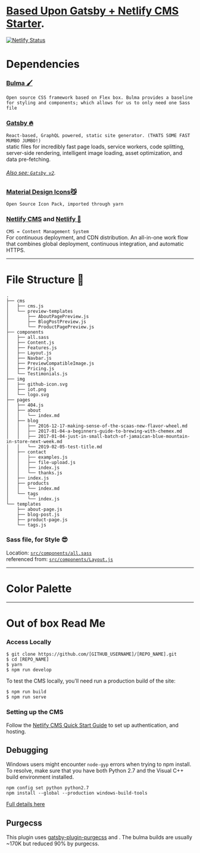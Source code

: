 # **[Based Upon Gatsby + Netlify CMS Starter](https://gatsby-netlify-cms.netlify.com/)**.  
[![Netlify Status](https://api.netlify.com/api/v1/badges/b654c94e-08a6-4b79-b443-7837581b1d8d/deploy-status)](https://app.netlify.com/sites/gatsby-starter-netlify-cms-ci/deploys)


# Dependencies 
### [Bulma 🖌](https://bulma.io/)
`Open source CSS framework based on Flex box. Bulma provides a baseline for styling and components; which allows for us to only need one Sass file`

  
### [Gatsby 🔥](https://www.gatsbyjs.org/docs/) 
`React-based, GraphQL powered, static site generator. (THATS SOME FAST MUMBO JUMBO!)`  
static files for incredibly fast page loads, service workers, code splitting, 
server-side rendering, intelligent image loading, asset optimization, and data pre-fetching.
###### [Also see: `Gatsby v2`](https://www.gatsbyjs.org/blog/2018-09-17-gatsby-v2/).  
  
### [Material Design Icons😼](https://cdn.materialdesignicons.com/3.4.93/)
`Open Source Icon Pack, imported through yarn`  
  
### [Netlify CMS](https://www.netlifycms.org) and [Netlify 🏯](https://www.netlify.com)    
`CMS = Content Management System`  
For continuous deployment, and CDN distribution.
An all-in-one work flow that combines global deployment, 
continuous integration, and automatic HTTPS.

------
# File Structure 📂
```
.
├── cms
│   ├── cms.js
│   └── preview-templates
│       ├── AboutPagePreview.js
│       ├── BlogPostPreview.js
│       └── ProductPagePreview.js
├── components
│   ├── all.sass
│   ├── Content.js
│   ├── Features.js
│   ├── Layout.js
│   ├── Navbar.js
│   ├── PreviewCompatibleImage.js
│   ├── Pricing.js
│   └── Testimonials.js
├── img
│   ├── github-icon.svg
│   ├── iot.png
│   └── logo.svg
├── pages
│   ├── 404.js
│   ├── about
│   │   └── index.md
│   ├── blog
│   │   ├── 2016-12-17-making-sense-of-the-scaas-new-flavor-wheel.md
│   │   ├── 2017-01-04-a-beginners-guide-to-brewing-with-chemex.md
│   │   ├── 2017-01-04-just-in-small-batch-of-jamaican-blue-mountain-in-store-next-week.md
│   │   └── 2019-02-05-test-title.md
│   ├── contact
│   │   ├── examples.js
│   │   ├── file-upload.js
│   │   ├── index.js
│   │   └── thanks.js
│   ├── index.js
│   ├── products
│   │   └── index.md
│   └── tags
│       └── index.js
└── templates
    ├── about-page.js
    ├── blog-post.js
    ├── product-page.js
    └── tags.js

```

### Sass file, for Style 😎
Location:           [`src/components/all.sass`](src/components/all.sass)  
referenced from:    [`src/components/Layout.js`](src/components/Layout.js)


------
# Color Palette



------
# Out of box Read Me	
### Access Locally
```
$ git clone https://github.com/[GITHUB_USERNAME]/[REPO_NAME].git
$ cd [REPO_NAME]
$ yarn
$ npm run develop
```
To test the CMS locally, you'll need run a production build of the site:
```
$ npm run build
$ npm run serve
```

### Setting up the CMS
Follow the [Netlify CMS Quick Start Guide](https://www.netlifycms.org/docs/quick-start/#authentication) to set up authentication, and hosting.

## Debugging
Windows users might encounter ```node-gyp``` errors when trying to npm install.
To resolve, make sure that you have both Python 2.7 and the Visual C++ build environment installed.
```
npm config set python python2.7
npm install --global --production windows-build-tools
```

[Full details here](https://www.npmjs.com/package/node-gyp 'NPM node-gyp page')

## Purgecss
This plugin uses [gatsby-plugin-purgecss](https://www.gatsbyjs.org/packages/gatsby-plugin-purgecss/) and . The bulma builds are usually ~170K but reduced 90% by purgecss.
